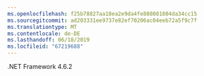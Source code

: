 ```yaml
---
ms.openlocfilehash: f25b78827aa18ea2e9da4fe808081804da34cc15
ms.sourcegitcommit: ad203331ee9737e82ef70206ac04eeb72a5f9c7f
ms.translationtype: MT
ms.contentlocale: de-DE
ms.lasthandoff: 06/18/2019
ms.locfileid: "67219688"
---
```

.NET Framework 4.6.2